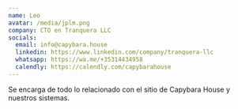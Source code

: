 ```yaml
---
name: Leo
avatar: /media/jplm.png
company: CTO en Tranquera LLC
socials:
  email: info@capybara.house
  linkedin: https://www.linkedin.com/company/tranquera-llc
  whatsapp: https://wa.me/+35314434958
  calendly: https://calendly.com/capybarahouse
---
```


Se encarga de todo lo relacionado con el sitio de Capybara House y nuestros sistemas.